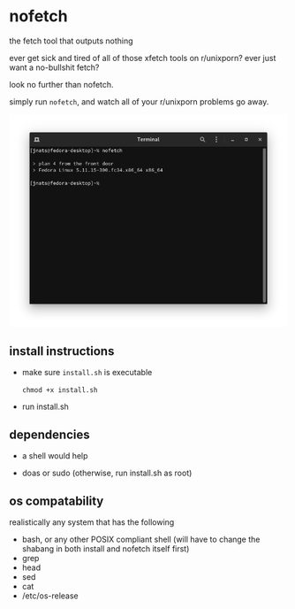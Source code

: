 # nofetch
the fetch tool that outputs nothing

ever get sick and tired of all of those xfetch tools on r/unixporn?
ever just want a no-bullshit fetch?

look no further than nofetch.

simply run `nofetch`, and watch all of your r/unixporn problems go away.

![](screenshot.png)

## install instructions

- make sure `install.sh` is executable

  `chmod +x install.sh`

- run install.sh

## dependencies

- a shell would help

- doas or sudo (otherwise, run install.sh as root)

## os compatability

realistically any system that has the following

- bash, or any other POSIX compliant shell (will have to change the shabang in both install and nofetch itself first)
- grep
- head
- sed
- cat
- /etc/os-release
